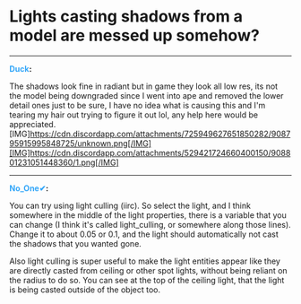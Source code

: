 # Lights casting shadows from a model are messed up somehow?


---
<strong><span style="color:#34a7f9;">Duck</span>:</strong>

The shadows look fine in radiant but in game they look all low res, its not the model being downgraded since I went into ape and removed the lower detail ones just to be sure, I have no idea what is causing this and I&#39;m tearing my hair out trying to figure it out lol, any help here would be appreciated.
[IMG]https://cdn.discordapp.com/attachments/725949627651850282/908795915995848725/unknown.png[/IMG][IMG]https://cdn.discordapp.com/attachments/529421724660400150/908801231051448360/1.png[/IMG]

---
<strong><span style="color:#34a7f9;">No_One✔</span>:</strong>

You can try using light culling (iirc). So select the light, and I think somewhere in the middle of the light properties, there is a variable that you can change (I think it&#39;s called light_culling, or somewhere along those lines). Change it to about 0.05 or 0.1, and the light should automatically not cast the shadows that you wanted gone.

Also light culling is super useful to make the light entities appear like they are directly casted from ceiling or other spot lights, without being reliant on the radius to do so. You can see at the top of the ceiling light, that the light is being casted outside of the object too.
